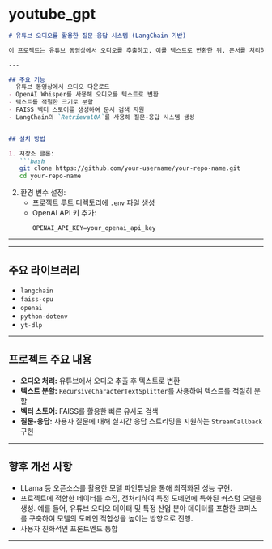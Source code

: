 # youtube_gpt


```markdown
# 유튜브 오디오를 활용한 질문-응답 시스템 (LangChain 기반)

이 프로젝트는 유튜브 동영상에서 오디오를 추출하고, 이를 텍스트로 변환한 뒤, 문서를 처리하여 FAISS와 LangChain을 사용해 질문-응답(QA) 시스템을 생성합니다.

---

## 주요 기능
- 유튜브 동영상에서 오디오 다운로드
- OpenAI Whisper를 사용해 오디오를 텍스트로 변환
- 텍스트를 적절한 크기로 분할
- FAISS 벡터 스토어를 생성하여 문서 검색 지원
- LangChain의 `RetrievalQA`를 사용해 질문-응답 시스템 생성


## 설치 방법

1. 저장소 클론:
   ```bash
   git clone https://github.com/your-username/your-repo-name.git
   cd your-repo-name
   ```

2. 환경 변수 설정:
   - 프로젝트 루트 디렉토리에 `.env` 파일 생성
   - OpenAI API 키 추가:
     ```env
     OPENAI_API_KEY=your_openai_api_key
     ```

---

---

## 주요 라이브러리
- `langchain`
- `faiss-cpu`
- `openai`
- `python-dotenv`
- `yt-dlp`

---

## 프로젝트 주요 내용

- **오디오 처리:** 유튜브에서 오디오 추출 후 텍스트로 변환
- **텍스트 분할:** `RecursiveCharacterTextSplitter`를 사용하여 텍스트를 적절히 분할
- **벡터 스토어:** FAISS를 활용한 빠른 유사도 검색
- **질문-응답:** 사용자 질문에 대해 실시간 응답 스트리밍을 지원하는 `StreamCallback` 구현

---

## 향후 개선 사항
- LLama 등 오픈소스를 활용한 모델 파인튜닝을 통해 최적화된 성능 구현. 
- 프로젝트에 적합한 데이터를 수집, 전처리하여 특정 도메인에 특화된 커스텀 모델을 생성. 예를 들어, 유튜브 오디오 데이터 및 특정 산업 분야 데이터를 포함한 코퍼스를 구축하여 모델의 도메인 적합성을 높이는 방향으로 진행.  
- 사용자 친화적인 프론트엔드 통합

---
